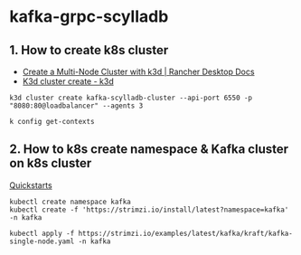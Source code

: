 # kafka-grpc-scylladb

## 1. How to create k8s cluster

- [Create a Multi-Node Cluster with k3d | Rancher Desktop Docs](https://docs.rancherdesktop.io/how-to-guides/create-multi-node-cluster/)
- [K3d cluster create - k3d](https://k3d.io/v5.0.0/usage/commands/k3d_cluster_create/)

```shell
k3d cluster create kafka-scylladb-cluster --api-port 6550 -p "8080:80@loadbalancer" --agents 3
```

```shell
k config get-contexts
```

## 2. How to k8s create namespace & Kafka cluster on k8s cluster

[Quickstarts](https://strimzi.io/quickstarts/)

```shell
kubectl create namespace kafka
kubectl create -f 'https://strimzi.io/install/latest?namespace=kafka' -n kafka

kubectl apply -f https://strimzi.io/examples/latest/kafka/kraft/kafka-single-node.yaml -n kafka
```

